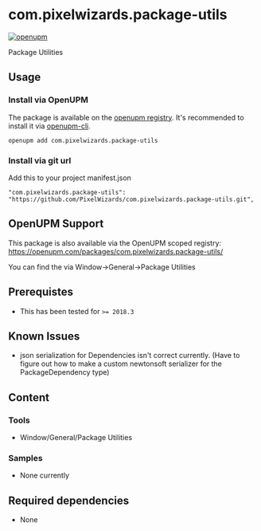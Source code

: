 com.pixelwizards.package-utils
=========================

[![openupm](https://img.shields.io/npm/v/com.pixelwizards.package-utils?label=openupm&registry_uri=https://package.openupm.com)](https://openupm.com/packages/com.pixelwizards.package-utils/)

Package Utilities

Usage
--------------

### Install via OpenUPM

The package is available on the [openupm registry](https://openupm.com). It's recommended to install it via [openupm-cli](https://github.com/openupm/openupm-cli).

```
openupm add com.pixelwizards.package-utils
```

### Install via git url

Add this to your project manifest.json

```
"com.pixelwizards.package-utils": "https://github.com/PixelWizards/com.pixelwizards.package-utils.git",
```

OpenUPM Support
----------------

This package is also available via the OpenUPM scoped registry: 
https://openupm.com/packages/com.pixelwizards.package-utils/

You can find the via Window->General->Package Utilities

Prerequistes
---------------
* This has been tested for `>= 2018.3`

Known Issues
---------------
- json serialization for Dependencies isn't correct currently. (Have to figure out how to make
a custom newtonsoft serializer for the PackageDependency type)

Content
----------------

### Tools

* Window/General/Package Utilities

### Samples

* None currently

Required dependencies
---------------
* None 
